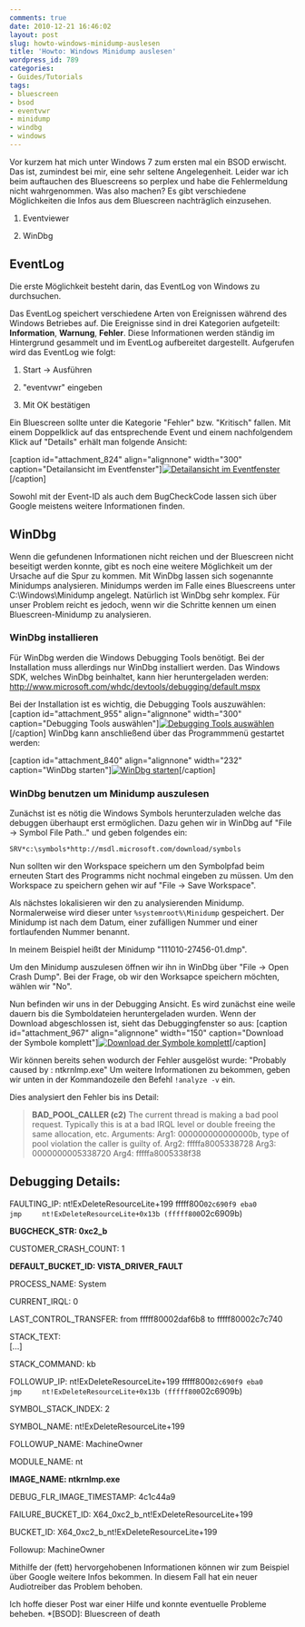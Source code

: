 ```yaml
---
comments: true
date: 2010-12-21 16:46:02
layout: post
slug: howto-windows-minidump-auslesen
title: 'Howto: Windows Minidump auslesen'
wordpress_id: 789
categories:
- Guides/Tutorials
tags:
- bluescreen
- bsod
- eventvwr
- minidump
- windbg
- windows
---
```


Vor kurzem hat mich unter Windows 7 zum ersten mal ein BSOD erwischt. Das ist, zumindest bei mir, eine sehr seltene Angelegenheit. Leider war ich beim auftauchen des Bluescreens so perplex und habe die Fehlermeldung nicht wahrgenommen. Was also machen? 
Es gibt verschiedene Möglichkeiten die Infos aus dem Bluescreen nachträglich einzusehen.





	
  1. Eventviewer

	
  2. WinDbg






## EventLog


Die erste Möglichkeit besteht darin, das EventLog von Windows zu durchsuchen.

Das EventLog speichert verschiedene Arten von Ereignissen während des Windows Betriebes auf. Die Ereignisse sind in drei Kategorien aufgeteilt: **Information**, **Warnung**, **Fehler**. Diese Informationen werden ständig im Hintergrund gesammelt und im EventLog aufbereitet dargestellt. Aufgerufen wird das EventLog wie folgt:



	
  1. Start -> Ausführen

	
  2. "eventvwr" eingeben

	
  3. Mit OK bestätigen


Ein Bluescreen sollte unter die Kategorie "Fehler" bzw. "Kritisch" fallen. Mit einem Doppelklick auf das entsprechende Event und einem nachfolgendem Klick auf "Details" erhält man folgende Ansicht:

[caption id="attachment_824" align="alignnone" width="300" caption="Detailansicht im Eventfenster"][![Detailansicht im Eventfenster](http://wpimages.phansch.de/2010/11/Bluescreen_01-300x205.png)](http://wpimages.phansch.de/2010/11/Bluescreen_01.png)[/caption]

Sowohl mit der Event-ID als auch dem BugCheckCode lassen sich über Google meistens weitere Informationen finden.


## WinDbg


Wenn die gefundenen Informationen nicht reichen und der Bluescreen nicht beseitigt werden konnte, gibt es noch eine weitere Möglichkeit um der Ursache auf die Spur zu kommen.
Mit WinDbg lassen sich sogenannte Minidumps analysieren. Minidumps werden im Falle eines Bluescreens unter C:\Windows\Minidump angelegt.
Natürlich ist WinDbg sehr komplex. Für unser Problem reicht es jedoch, wenn wir die Schritte kennen um einen Bluescreen-Minidump zu analysieren.


### WinDbg installieren


Für WinDbg werden die Windows Debugging Tools benötigt. Bei der Installation muss allerdings nur WinDbg installiert werden.
Das Windows SDK, welches WinDbg beinhaltet, kann hier heruntergeladen werden: http://www.microsoft.com/whdc/devtools/debugging/default.mspx

Bei der Installation ist es wichtig, die Debugging Tools auszuwählen:
[caption id="attachment_955" align="alignnone" width="300" caption="Debugging Tools auswählen"][![Debugging Tools auswählen](http://wpimages.phansch.de/2010/12/windowsSDKinstall_11-300x288.png)](http://wpimages.phansch.de/2010/12/windowsSDKinstall_11.png)[/caption]
WinDbg kann anschließend über das Programmmenü gestartet werden:

[caption id="attachment_840" align="alignnone" width="232" caption="WinDbg starten"][![WinDbg starten](http://wpimages.phansch.de/2010/12/startWinDbg.png)](http://wpimages.phansch.de/2010/12/startWinDbg.png)[/caption]


### WinDbg benutzen um Minidump auszulesen


Zunächst ist es nötig die Windows Symbols herunterzuladen welche das debuggen überhaupt erst ermöglichen.
Dazu gehen wir in WinDbg auf "File -> Symbol File Path.." und geben folgendes ein:

`SRV*c:\symbols*http://msdl.microsoft.com/download/symbols`

Nun sollten wir den Workspace speichern um den Symbolpfad beim erneuten Start des Programms nicht nochmal eingeben zu müssen.
Um den Workspace zu speichern gehen wir auf "File -> Save Workspace".

Als nächstes lokalisieren wir den zu analysierenden Minidump. Normalerweise wird dieser unter `%systemroot%\Minidump` gespeichert. Der Minidump ist nach dem Datum, einer zufälligen Nummer und einer fortlaufenden Nummer benannt.

In meinem Beispiel heißt der Minidump "111010-27456-01.dmp".

Um den Minidump auszulesen öffnen wir ihn in WinDbg über "File -> Open Crash Dump". Bei der Frage, ob wir den Worksapce speichern möchten, wählen wir "No".

Nun befinden wir uns in der Debugging Ansicht. Es wird zunächst eine weile dauern bis die Symboldateien heruntergeladen wurden.
Wenn der Download abgeschlossen ist, sieht das Debuggingfenster so aus:
[caption id="attachment_967" align="alignnone" width="150" caption="Download der Symbole komplett"][![Download der Symbole komplett](http://wpimages.phansch.de/2010/12/winDbg_debug1-150x150.png)](http://wpimages.phansch.de/2010/12/winDbg_debug1.png)[/caption]

Wir können bereits sehen wodurch der Fehler ausgelöst wurde: "Probably caused by : ntkrnlmp.exe"
Um weitere Informationen zu bekommen, geben wir unten in der Kommandozeile den Befehl `!analyze -v` ein.

Dies analysiert den Fehler bis ins Detail:



> **BAD_POOL_CALLER (c2)**
The current thread is making a bad pool request.  Typically this is at a bad IRQL level or double freeing the same allocation, etc.
Arguments:
Arg1: 000000000000000b, type of pool violation the caller is guilty of.
Arg2: fffffa8005338728
Arg3: 0000000005338720
Arg4: fffffa8005338f38

Debugging Details:
------------------


FAULTING_IP: 
nt!ExDeleteResourceLite+199
fffff800`02c690f9 eba0            jmp     nt!ExDeleteResourceLite+0x13b (fffff800`02c6909b)

**BUGCHECK_STR:  0xc2_b**

CUSTOMER_CRASH_COUNT:  1

**DEFAULT_BUCKET_ID:  VISTA_DRIVER_FAULT**

PROCESS_NAME:  System

CURRENT_IRQL:  0

LAST_CONTROL_TRANSFER:  from fffff80002daf6b8 to fffff80002c7c740

STACK_TEXT:  
[...]

STACK_COMMAND:  kb

FOLLOWUP_IP: 
nt!ExDeleteResourceLite+199
fffff800`02c690f9 eba0            jmp     nt!ExDeleteResourceLite+0x13b (fffff800`02c6909b)

SYMBOL_STACK_INDEX:  2

SYMBOL_NAME:  nt!ExDeleteResourceLite+199

FOLLOWUP_NAME:  MachineOwner

MODULE_NAME: nt

**IMAGE_NAME:  ntkrnlmp.exe**

DEBUG_FLR_IMAGE_TIMESTAMP:  4c1c44a9

FAILURE_BUCKET_ID:  X64_0xc2_b_nt!ExDeleteResourceLite+199

BUCKET_ID:  X64_0xc2_b_nt!ExDeleteResourceLite+199

Followup: MachineOwner



Mithilfe der (fett) hervorgehobenen Informationen können wir zum Beispiel über Google weitere Infos bekommen. In diesem Fall hat ein neuer Audiotreiber das Problem behoben.

Ich hoffe dieser Post war einer Hilfe und konnte eventuelle Probleme beheben.
  *[BSOD]: Bluescreen of death
